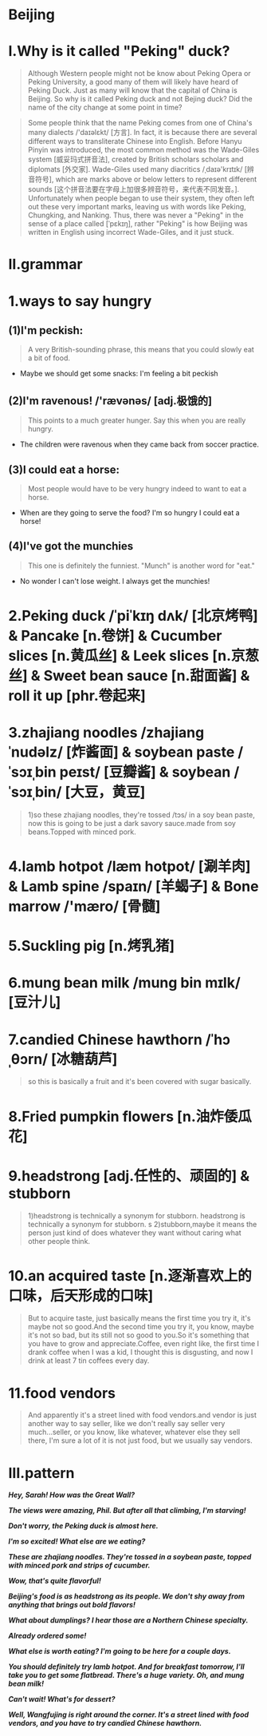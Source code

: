 # Beijing
# I.Why is it called "Peking" duck?
> Although Western people might not be know about Peking Opera or Peking University, a good many of them will likely have heard of Peking Duck. Just as many will know that the capital of China is Beijing. So why is it called Peking duck and not Bejing duck? Did the name of the city change at some point in time?

> Some people think that the name Peking comes from one of China's many dialects /'daɪəlɛkt/ [方言]. In fact, it is because there are several different ways to transliterate Chinese into English. Before Hanyu Pinyin was introduced, the most common method was the Wade-Giles system [威妥玛式拼音法], created by British scholars scholars and diplomats [外交家]. Wade-Giles used many diacritics /ˌdaɪə'krɪtɪk/ [辨音符号], which are marks above or below letters to represent different sounds [这个拼音法要在字母上加很多辨音符号，来代表不同发音。]. Unfortunately when people began to use their system, they often left out these very important marks, leaving us with words like Peking, Chungking, and Nanking. Thus, there was never a "Peking" in the sense of a place called [ˈpɛkɪŋ], rather "Peking" is how Beijing was written in English using incorrect Wade-Giles, and it just stuck.

# II.grammar
# 1.ways to say hungry
## (1)I'm peckish:
> A very British-sounding phrase, this means that you could slowly eat a bit of food.

- Maybe we should get some snacks: I'm feeling a bit peckish

## (2)I'm ravenous! /'rævənəs/ [adj.极饿的]
> This points to a much greater hunger. Say this when you are really hungry. 

- The children were ravenous when they came back from soccer practice.

## (3)I could eat a horse:
> Most people would have to be very hungry indeed to want to eat a horse. 

- When are they going to serve the food? I'm so hungry I could eat a horse!

## (4)I've got the munchies
> This one is definitely the funniest. "Munch" is another word for "eat." 

- No wonder I can't lose weight. I always get the munchies!

# 2.Peking duck /ˈpiˈkɪŋ dʌk/ [北京烤鸭] & Pancake [n.卷饼] & Cucumber slices [n.黄瓜丝] & Leek slices [n.京葱丝] & Sweet bean sauce [n.甜面酱] & roll it up [phr.卷起来]

# 3.zhajiang noodles /zhajiang ˈnudəlz/ [炸酱面] & soybean paste /ˈsɔɪˌbin peɪst/ [豆瓣酱] & soybean /ˈsɔɪˌbin/ [大豆，黄豆] 
> 1)so these zhajiang noodles, they're tossed /tɔs/ in a soy bean paste, now this is going to be just a dark savory sauce.made from soy beans.Topped with minced pork.

# 4.lamb hotpot /læm hotpot/ [涮羊肉] & Lamb spine /spaɪn/ [羊蝎子] & Bone marrow /'mæro/ [骨髓]

# 5.Suckling pig [n.烤乳猪]

# 6.mung bean milk /mung bin mɪlk/ [豆汁儿]

# 7.candied Chinese hawthorn /ˈhɔˌθɔrn/ [冰糖葫芦]
> so this is basically a fruit and it's been covered with sugar basically. 

# 8.Fried pumpkin flowers [n.油炸倭瓜花] 

# 9.headstrong [adj.任性的、顽固的] & stubborn 
> 1)headstrong is technically a synonym for stubborn. headstrong is technically a synonym for stubborn.
s
> 2)stubborn,maybe it means the person just kind of does whatever they want without caring what other people think.

# 10.an acquired taste [n.逐渐喜欢上的口味，后天形成的口味]
> But to acquire taste, just basically means the first time you try it, it's maybe not so good.And the second time you try it, you know, maybe it's not so bad, but its still not so good to you.So it's something that you have to grow and appreciate.Coffee, even right like, the first time I drank coffee when I was a kid, I thought this is disgusting, and now I drink at least 7 tin coffees every day.

# 11.food vendors 
> And apparently it's a street lined with food vendors.and vendor is just another way to say seller, like we don't really say seller very much...seller, or you know, like whatever, whatever else they sell there, I'm sure a lot of it is not just food, but we usually say vendors.

# III.pattern
***Hey, Sarah! How was the Great Wall?***

***The views were amazing, Phil. But after all that climbing, I'm starving!***

***Don't worry, the Peking duck is almost here.***

***I'm so excited! What else are we eating?***

***These are zhajiang noodles. They're tossed in a soybean paste, topped with minced pork and strips of cucumber.***

***Wow, that's quite flavorful!***

***Beijing's food is as headstrong as its people. We don't shy away from anything that brings out bold flavors!***

***What about dumplings? I hear those are a Northern Chinese specialty.***

***Already ordered some!***

***What else is worth eating? I'm going to be here for a couple days.***

***You should definitely try lamb hotpot. And for breakfast tomorrow, I'll take you to get some flatbread. There's a huge variety. Oh, and mung bean milk!***

***Can't wait! What's for dessert?***

***Well, Wangfujing is right around the corner. It's a street lined with food vendors, and you have to try candied Chinese hawthorn.***





